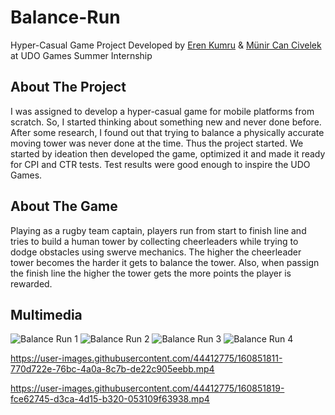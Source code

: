 # Balance-Run
Hyper-Casual Game Project Developed by [Eren Kumru](https://github.com/ErenKumru) & [Münir Can Civelek](https://github.com/munircan) at UDO Games Summer Internship

## About The Project
I was assigned to develop a hyper-casual game for mobile platforms from scratch. So, I started thinking about something new and never done before. 
After some research, I found out that trying to balance a physically accurate moving tower was never done at the time. Thus the project started.
We started by ideation then developed the game, optimized it and made it ready for CPI and CTR tests. Test results were good enough to inspire the UDO Games.

## About The Game
Playing as a rugby team captain, players run from start to finish line and tries to build a human tower by collecting cheerleaders while trying to dodge obstacles using swerve mechanics.
The higher the cheerleader tower becomes the harder it gets to balance the tower. Also, when passign the finish line the higher the tower gets the more points the player is rewarded.

## Multimedia
![Balance Run 1](https://user-images.githubusercontent.com/44412775/160851743-26fe888c-24b7-41c6-8b94-5db31b52c3a1.PNG)
![Balance Run 2](https://user-images.githubusercontent.com/44412775/160851767-64089287-f831-424a-97a3-786d8f10291f.PNG)
![Balance Run 3](https://user-images.githubusercontent.com/44412775/160851781-711db18d-963a-45ad-bc59-400f8f195176.PNG)
![Balance Run 4](https://user-images.githubusercontent.com/44412775/160851786-b77916c9-5106-4e3b-b891-15d48192d4bd.PNG)


https://user-images.githubusercontent.com/44412775/160851811-770d722e-76bc-4a0a-8c7b-de22c905eebb.mp4



https://user-images.githubusercontent.com/44412775/160851819-fce62745-d3ca-4d15-b320-053109f63938.mp4

